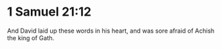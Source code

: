 # 1 Samuel 21:12

And David laid up these words in his heart, and was sore afraid of Achish the king of Gath.